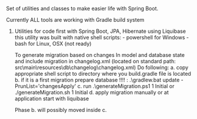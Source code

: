 Set of utilities and classes to make easier life with Spring Boot.

Currently ALL tools are working with Gradle build system

1.  Utilities for code first with Spring Boot, JPA, Hibernate using Liquibase
    this utility was built with native shell scripts:
        - powershell for Windows
        - bash for Linux, OSX (not ready)
    
    To generate migration based on changes In model and database state and 
    include migration in changelog.xml (located on standard path: src\main\resources\db\changelog\changelog.xml)
    Do following:
    a. copy appropriate shell script to directory where you build.gradle file is located
    b. if it is a first migration prepare database !!!! : .\gradlew.bat update -PrunList='changesApply'
    c. run .\generateMigration.ps1 1 Initial or ./generateMigration.sh 1 Initial
    d. apply migration manually or at application start with liquibase
	
    Phase b. will possibly moved inside c.